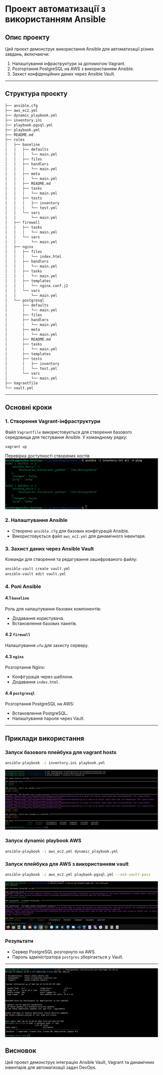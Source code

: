
# Проект автоматизації з використанням Ansible

## Опис проекту

Цей проєкт демонструє використання Ansible для автоматизації різних завдань, включаючи:
1. Налаштування інфраструктури за допомогою Vagrant.
2. Розгортання PostgreSQL на AWS з використанням Ansible.
3. Захист конфіденційних даних через Ansible Vault.

---

## Структура проєкту

```
├── ansible.cfg
├── aws_ec2.yml
├── dynamic_playbook.yml
├── inventory.ini
├── playbook-pgsql.yml
├── playbook.yml
├── README.md
├── roles
│   ├── baseline
│   │   ├── defaults
│   │   │   └── main.yml
│   │   ├── files
│   │   ├── handlers
│   │   │   └── main.yml
│   │   ├── meta
│   │   │   └── main.yml
│   │   ├── README.md
│   │   ├── tasks
│   │   │   └── main.yml
│   │   ├── tests
│   │   │   ├── inventory
│   │   │   └── test.yml
│   │   └── vars
│   │       └── main.yml
│   ├── firewall
│   │   ├── tasks
│   │   │   └── main.yml
│   │   └── vars
│   │       └── main.yml
│   ├── nginx
│   │   ├── files
│   │   │   └── index.html
│   │   ├── handlers
│   │   │   └── main.yml
│   │   ├── tasks
│   │   │   └── main.yml
│   │   ├── templates
│   │   │   └── nginx.conf.j2
│   │   └── vars
│   │       └── main.yml
│   └── postgresql
│       ├── defaults
│       │   └── main.yml
│       ├── files
│       ├── handlers
│       │   └── main.yml
│       ├── meta
│       │   └── main.yml
│       ├── README.md
│       ├── tasks
│       │   └── main.yml
│       ├── templates
│       ├── tests
│       │   ├── inventory
│       │   └── test.yml
│       └── vars
│           └── main.yml
├── Vagrantfile
└── vault.yml

```

---

## Основні кроки

### 1. Створення Vagrant-інфраструктури

Файл `Vagrantfile` використовується для створення базового середовища для тестування Ansible. У командному рядку:
```bash
vagrant up
```
Перевірка доступності створених хостів 
![Alt-текст](<1.png>)

### 2. Налаштування Ansible

- Створено `ansible.cfg` для базових конфігурацій Ansible.
- Використовується файл `aws_ec2.yml` для динамічного інвентаря.

### 3. Захист даних через Ansible Vault

Команди для створення та редагування зашифрованого файлу:
```bash
ansible-vault create vault.yml
ansible-vault edit vault.yml
```

### 4. Ролі Ansible

#### 4.1 `baseline`
Роль для налаштування базових компонентів:
- Додавання користувача.
- Встановлення базових пакетів.

#### 4.2 `firewall`
Налаштування `ufw` для захисту серверу.

#### 4.3 `nginx`
Розгортання Nginx:
- Конфігурація через шаблони.
- Додавання `index.html`.

#### 4.4 `postgresql`
Розгортання PostgreSQL на AWS:
- Встановлення PostgreSQL.
- Налаштування пароля через Vault.

---

## Приклади використання

### Запуск базового плейбука для vagrant hosts
```bash
ansible-playbook -i inventory.ini playbook.yml
```
![Alt-текст](<2.png>)

### Запуск dynamic playbook AWS
```bash
ansible-playbook -i aws_ec2.yml dynamic_playbook.yml
```
### Запуск плейбука для AWS з використанням vault
```bash
ansible-playbook -i aws_ec2.yml playbook-pgsql.yml --ask-vault-pass
```
![Alt-текст](<4.png>)

### Результати
- Сервер PostgreSQL розгорнуто на AWS.
- Пароль адміністратора `postgres` зберігається у Vault.

---
![Alt-текст](<5.png>)
## Висновок

Цей проект демонструє інтеграцію Ansible Vault, Vagrant та динамічних інвентарів для автоматизації задач DevOps.

